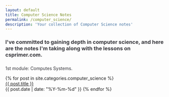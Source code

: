 ```yaml
---
layout: default
title: Computer Science Notes
permalink: /computer_science/
description: 'Your collection of Computer Science notes'
---
```


<h3 style="color:rgb(54, 54, 59);margin-bottom:1.5rem;">
  I've committed to gaining depth in computer science, and here are the notes I'm taking along with the lessons on csprimer.com.
</h3>


<p style="color:rgb(54, 54, 59);">
  1st module: Computes Systems.
</p>

<div class='writing nu'>
  {% for post in site.categories.computer_science %}
    <div><a title='#{{ forloop.rindex }}' href='{{ post.url }}'>{{ post.title }}</a></div>
    <time>{{ post.date | date: "%Y-%m-%d" }}</time>
  {% endfor %}
</div>